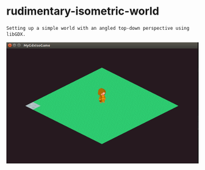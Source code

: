 # rudimentary-isometric-world
```
Setting up a simple world with an angled top-down perspective using libGDX.
```
![output](Output.png)
